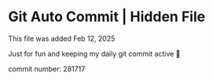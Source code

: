 # Git Auto Commit | Hidden File

This file was added Feb 12, 2025

Just for fun and keeping my daily git commit active 🤪

commit number: 281717

